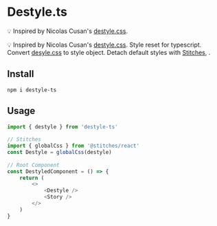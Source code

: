 #  Destyle.ts
  
  
💡 Inspired by Nicolas Cusan's [destyle.css](https://github.com/nicolas-cusan/destyle.css ).
  
💡 Inspired by Nicolas Cusan's [destyle.css](https://github.com/nicolas-cusan/destyle.css ).
Style reset for typescript. Convert [desyle.css]( ) to style object.
Detach default styles with [Stitches](https://stitches.dev/ ), .
  
##  Install
  
  
`npm i destyle-ts`
  
##  Usage
  
  
```ts
import { destyle } from 'destyle-ts'
  
// Stitches
import { globalCss } from '@stitches/react'
const Destyle = globalCss(destyle)
  
// Root Component
const DestyledComponent = () => {
	return (
		<>
			<Destyle />
			<Story />
		</>
	)
}
```
  